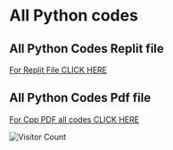 # All Python codes 

## All Python Codes Replit file

[For Replit File CLICK HERE](https://replit.com/@V-KrishnaKrishn/Python-Codes#main.py )

## All Python Codes Pdf file
[For Cpp PDF all codes CLICK HERE]()




![Visitor Count](https://profile-counter.glitch.me/{samdoro2010}/count.svg)




